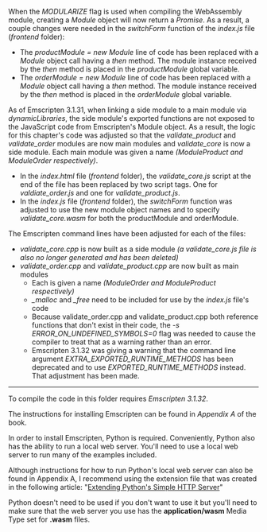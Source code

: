When the _MODULARIZE_ flag is used when compiling the WebAssembly module, creating a _Module_ object will now return a _Promise_. As a result, a couple changes were needed in the _switchForm_ function of the _index.js_ file (_frontend_ folder):
- The _productModule = new Module_ line of code has been replaced with a _Module_ object call having a _then_ method. The module instance received by the _then_ method is placed in the _productModule_ global variable.
- The _orderModule = new Module_ line of code has been replaced with a _Module_ object call having a _then_ method. The module instance received by the _then_ method is placed in the _orderModule_ global variable.

As of Emscripten 3.1.31, when linking a side module to a main module via *dynamicLibraries*, the side module's exported functions are not exposed to the JavaScript code from Emscripten's Module object. As a result, the logic for this chapter's code was adjusted so that the *validate_product* and *validate_order* modules are now main modules and *validate_core* is now a side module. Each main module was given a name *(ModuleProduct and ModuleOrder respectively)*.
- In the *index.html* file (*frontend* folder), the *validate_core.js* script at the end of the file has been replaced by two script tags. One for *valdiate_order.js* and one for *validate_product.js*.
- In the *index.js* file (*frontend* folder), the *switchForm* function was adjusted to use the new module object names and to specify *validate_core.wasm* for both the productModule and orderModule.

The Emscripten command lines have been adjusted for each of the files:
  - *validate_core.cpp* is now built as a side module *(a validate_core.js file is also no longer generated and has been deleted)*
  - *validate_order.cpp* and *validate_product.cpp* are now built as main modules
    - Each is given a name *(ModuleOrder and ModuleProduct respectively)*
    - *_malloc* and *_free* need to be included for use by the *index.js* file's code
    - Because validate_order.cpp and validate_product.cpp both reference functions that don't exist in their code, the *-s ERROR_ON_UNDEFINED_SYMBOLS=0* flag was needed to cause the compiler to treat that as a warning rather than an error.
    - Emscripten 3.1.32 was giving a warning that the command line argument *EXTRA_EXPORTED_RUNTIME_METHODS* has been deprecated and to use *EXPORTED_RUNTIME_METHODS* instead. That adjustment has been made.

---

To compile the code in this folder requires _Emscripten 3.1.32_. 

The instructions for installing Emscripten can be found in _Appendix A_ of the book.


In order to install Emscripten, Python is required. Conveniently, Python also has the ability to run a local web server. You'll need to use a local web server to run many of the examples included. 

Although instructions for how to run Python's local web server can also be found in Appendix A, I recommend using the extension file that was created in the following article: "[Extending Python's Simple HTTP Server](https://cggallant.blogspot.com/2020/07/extending-pythons-simple-http-server.html)"


Python doesn't need to be used if you don't want to use it but you'll need to make sure that the web server you use has the **application/wasm** Media Type set for **.wasm** files.
